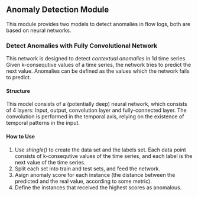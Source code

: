 ## Anomaly Detection Module
This module provides two models to detect anomalies in flow logs, both are based on neural networks.
### Detect Anomalies with Fully Convolutional Network
This network is designed to detect *contextual anomalies* in 1d time series. Given k-consequtive values of a time series,
the network tries to predict the next value. Anomalies can be defined as the values which the network fails to predict.
#### Structure
This model consists of a (potentially deep) neural network, which consists of 4 layers: Input, output, convolution layer 
and fully-connected layer. The convolution is performed in the temporal axis, relying on the existence of temporal patterns in the input.
#### How to Use
1. Use *shingle()* to create the data set and the labels set. Each data point consists of k-consequtive values of the time series,
and each label is the next value of the time series.
2. Split each set into train and test sets, and feed the network.
3. Asign anomaly score for each instance (the distance between the predicted and the real value, according to some metric).
4. Define the instances that received the highest scores as anomalous.
